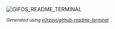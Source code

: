 
<div align="justify">
<picture>
    <source media="(prefers-color-scheme: dark)" srcset="https://i.ibb.co/RpYbK4SX/output-gif.gif">
    <source media="(prefers-color-scheme: light)" srcset="https://i.ibb.co/RpYbK4SX/output-gif.gif">
    <img alt="GIFOS_README_TERMINAL" src="https://i.ibb.co/RpYbK4SX/output-gif.gif">
</picture>

<sub><i>Generated using [x0rzavi/github-readme-terminal](https://github.com/x0rzavi/github-readme-terminal)</i></sub>

</div>
        